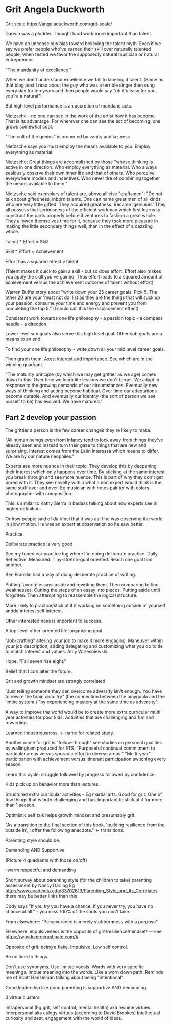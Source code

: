 ﻿# Grit Angela Duckworth

Grit scale https://angeladuckworth.com/grit-scale/

Darwin was a plodder. Thought hard work more important than talent.

We have an unconscious bias toward believing the talent myth. Even if we say we prefer people who've earned their skill over naturally talented people, when tested we favor the supposedly natural musician or natural entrepreneur.

"The mundanity of excellence."

When we don't understand excellence we fall to labeling it talent. (Same as that blog post I read about the guy who was a terrible singer then sung every day for ten years and then people would say "oh it's easy for you, you're a natural")

But high level performance is an accretion of mundane acts.

Nietzsche - no one can see in the work of the artist how it has become. That is its advantage. For wherever one can see the act of becoming, one grows somewhat cool.

"The cult of the genius" is promoted by vanity and laziness

Nietzsche says you must employ the means available to you. Employ everything as material.

Nietzsche: Great things are accomplished by those "whose thinking is active in one direction. Who employ everything as material. Who always zealously observe their own inner life and that of others. Who perceive everywhere models and incentives. Who never tire of combining together the means available to them."

Nietzsche said exemplars of talent are, above all else "craftsmen": "Do not talk about giftedness, inborn talents. One can name great men of all kinds who are very little gifted. They acquired greatness. Became 'geniuses' They all possess that seriousness of the efficient workman which first learns to construct the parts properly before it ventures to fashion a great whole. They allowed themselves time for it, because they took more pleasure in making the little secondary things well, than in the effect of a dazzling whole.

Talent * Effort = Skill

Skill * Effort = Achievement

Effort has a squared effect v talent.

(Talent makes it quick to gain a skill - but so does effort. Effort also makes you apply the skill you've gained. Thus effort leads to a squared amount of achievement versus the achievement outcome of talent without effort)

Warren Buffet story about "write down your 25 career goals. Pick 5. The other 20 are your 'must not do' list as they are the things that will suck up your passion, consume your time and energy and prevent you from completing the top 5." (I could call this the displacement effect)

Consistent work towards one life philosophy - a passion topic - a compass needle - a direction.

Lower level sub goals also serve this high level goal. Other sub goals are a means to an end.

To find your one life philosophy - write down all your mid level career goals.

Then graph them. Axes: interest and importance. See which are in the winning quadrant.

"The maturity principle (by which we may get grittier as we age) comes down to this: Over time we learn life lessons we don't forget. We adapt in response to the growing demands of our circumstances. Eventually new ways of thinking and acting become habitual. Over time our adaptations become durable. And eventually our identity (the sort of person we see ourself to be) has evolved. We have matured."

## Part 2 develop your passion

The grittier a person is the few career changes they're likely to make.

"All human beings even from infancy tend to look away from things they've already seen and instead turn their gaze to things that are new and surprising. Interest comes from the Latin interessa which means to differ. We are by our nature neophiles."

Experts see more nuance in their topic. They develop this by deepening their interest which only happens over time. By sticking at the same interest you break through and see more nuance. This is part of why they don't get bored with it. They see novelty within what a non expert would think is the same stuff over and over. Eg musician with notes painter with colors photographer with composition.

This is similar to Kathy Sierra in badass talking about how experts see in higher definition.

Or how people said of da Vinci that it was as if he was observing the world in slow motion. He was an expert at observation so he saw better.

Practice

Deliberate practice is very good

See my toned ear practice log where I'm doing deliberate practice. Daily. Reflective. Measured. Tiny-stretch-goal oriented. Reach one goal find another.

Ben Franklin had a way of doing deliberate practice of writing.

Putting favorite essays aside and rewriting them. Then comparing to find weaknesses.
Cutting the steps of an essay into pieces. Putting aside until forgotten. Then attempting to reassemble the logical structure.

More likely to practice/stick at it if working on something outside of yourself anddd interest self interest.

Other interested ness is important to success.

A top-level other-oriented life-organizing goal.

"Job-crafting" altering your job to make it more engaging. Maneuver within your job description, adding delegating and customizing what you do to tie to match interest and values. Amy Wrzesniewski.

Hope. "Fall seven rise eight."

Belief that I *can* alter the future.

Grit and growth mindset are strongly correlated.

"Just telling someone they can overcome adversity isn't enough. You have to rewire the brain circuitry" (the connection between the amygdala and the limbic system.) "by experiencing mastery at the same time as adversity".

A way to improve the world would be to create more extra curricular multi year activities for poor kids. Activities that are challenging and fun and rewarding.

Learned industriousness. <- name for related study.

Another name for grit is "follow-through" see studies on personal qualities by wallingham produced for ETS. "Purposeful continual commitment to particular areas versus sporadic effort in diverse areas." "Multi-year" participation with achievement versus itinerant participation switching every season.

Learn this cycle: struggle followed by progress followed by confidence.

Kids pick up on behavior more than lectures.

Structured extra curricular activities - Eg martial arts. Good for grit. One of few things that is both challenging and fun. Important to stick at it for more than 1 season.

Optimistic self talk helps growth mindset and presumably grit.

"As a transition to the final section of this book, 'building resilience from the outside in', I offer the following anecdote." <- transitions.

Parenting style should be:

Demanding AND Supportive

(Picture 4 quadrants with those on/off)

-warm respectful and demanding

Short survey about parenting style (for the children to take) parenting assessment by Nancy Darling Eg http://www.academia.edu/33702619/Parenting_Style_and_Its_Correlates -there may be better links than this

Cody says "If you try you have a chance. If you never try, you have no chance at all." - you miss 100% of the shots you don't take.

From elsewhere: "Perseverance is merely stubbornness with a purpose"

Elsewhere: impulsiveness is the opposite of grit/resilience/mindset/ -- see https://whydoiprocrastinate.com/#

Opposite of grit: being a flake. Impulsive. Low self control.

Be on time to things.

Don't use synonyms. Use limited vocals. Words with very specific meanings. Imbue meaning into the words. Like a worn down path. Reminds me of Scott Hanselman talking about being "intentional".

Good leadership like good parenting is supportive AND demanding.

3 virtue clusters:

Intrapersonal (Eg grit, self control, mental health) aka resume virtues.
Interpersonal aka eulogy virtues (according to David Brookes)
Intellectual - curiosity and zest, engagement with the world of ideas.
